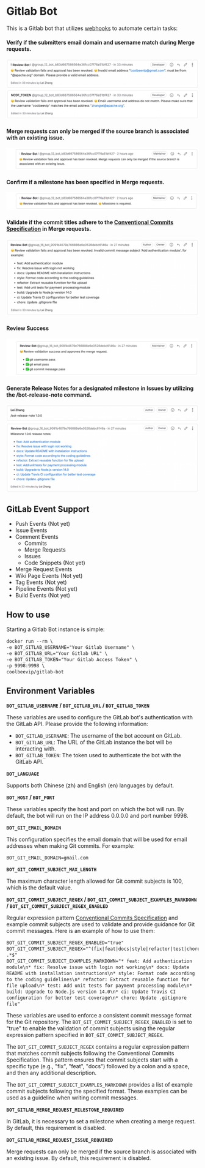 # Gitlab Bot 

This is a Gitlab bot that utilizes [webhooks](https://docs.gitlab.com/ee/user/project/integrations/webhook_events.html) to automate certain tasks:

#### Verify if the submitters email domain and username match during Merge requests.


![](docs/image-review-invalid-email.png)
![](docs/image-review-username-match-email.png)

#### Merge requests can only be merged if the source branch is associated with an existing issue.

![](docs/image-review-issue-required.png)

#### Confirm if a milestone has been specified in Merge requests.

![](docs/image-review-milestone-required.png)

#### Validate if the commit titles adhere to the [Conventional Commits Specification](https://www.conventionalcommits.org/) in Merge requests.

![](docs/image-review-invalid-message.png)

#### Review Success

![](docs/image-review-succeed.png)

#### Generate Release Notes for a designated milestone in Issues by utilizing the /bot-release-note command.

![](docs/image-release-note.png)

## GitLab Event Support

* Push Events (Not yet)
* Issue Events
* Comment Events
    * Commits
    * Merge Requests
    * Issues
    * Code Snippets (Not yet)
* Merge Request Events
* Wiki Page Events (Not yet)
* Tag Events (Not yet)
* Pipeline Events (Not yet)
* Build Events (Not yet)

## How to use

Starting a Gitlab Bot instance is simple:

```shell
docker run --rm \
-e BOT_GITLAB_USERNAME="Your Gitlab Username" \
-e BOT_GITLAB_URL="Your Gitlab URL" \
-e BOT_GITLAB_TOKEN="Your Gitlab Access Token" \
-p 9998:9998 \
coolbeevip/gitlab-bot
```

## Environment Variables

**`BOT_GITLAB_USERNAME` / `BOT_GITLAB_URL` / `BOT_GITLAB_TOKEN`**

These variables are used to configure the GitLab bot's authentication with the GitLab API. Please provide the following information:

- `BOT_GITLAB_USERNAME`: The username of the bot account on GitLab.
- `BOT_GITLAB_URL`: The URL of the GitLab instance the bot will be interacting with.
- `BOT_GITLAB_TOKEN`: The token used to authenticate the bot with the GitLab API.

**`BOT_LANGUAGE`** 

Supports both Chinese (zh) and English (en) languages by default.

**`BOT_HOST` / `BOT_PORT`**

These variables specify the host and port on which the bot will run. By default, the bot will run on the IP address 0.0.0.0 and port number 9998.

**`BOT_GIT_EMAIL_DOMAIN`**

This configuration specifies the email domain that will be used for email addresses when making Git commits. For example:

```shell
BOT_GIT_EMAIL_DOMAIN=gmail.com
```

**`BOT_GIT_COMMIT_SUBJECT_MAX_LENGTH`**

The maximum character length allowed for Git commit subjects is 100, which is the default value.

**`BOT_GIT_COMMIT_SUBJECT_REGEX` / `BOT_GIT_COMMIT_SUBJECT_EXAMPLES_MARKDOWN` / `BOT_GIT_COMMIT_SUBJECT_REGEX_ENABLED`**

Regular expression pattern [Conventional Commits Specification](https://www.conventionalcommits.org/) and example commit subjects are used to validate and provide guidance for Git commit messages. Here is an example of how to use them:

```shell
BOT_GIT_COMMIT_SUBJECT_REGEX_ENABLED="true"
BOT_GIT_COMMIT_SUBJECT_REGEX="^(fix|feat|docs|style|refactor|test|chore|build|ci): .*$"
BOT_GIT_COMMIT_SUBJECT_EXAMPLES_MARKDOWN="* feat: Add authentication module\n* fix: Resolve issue with login not working\n* docs: Update README with installation instructions\n* style: Format code according to the coding guidelines\n* refactor: Extract reusable function for file upload\n* test: Add unit tests for payment processing module\n* build: Upgrade to Node.js version 14.0\n* ci: Update Travis CI configuration for better test coverage\n* chore: Update .gitignore file"
```

These variables are used to enforce a consistent commit message format for the Git repository. The `BOT_GIT_COMMIT_SUBJECT_REGEX_ENABLED` is set to "true" to enable the validation of commit subjects using the regular expression pattern specified in `BOT_GIT_COMMIT_SUBJECT_REGEX`.

The `BOT_GIT_COMMIT_SUBJECT_REGEX` contains a regular expression pattern that matches commit subjects following the Conventional Commits Specification. This pattern ensures that commit subjects start with a specific type (e.g., "fix", "feat", "docs") followed by a colon and a space, and then any additional description.

The `BOT_GIT_COMMIT_SUBJECT_EXAMPLES_MARKDOWN` provides a list of example commit subjects following the specified format. These examples can be used as a guideline when writing commit messages.

**`BOT_GITLAB_MERGE_REQUEST_MILESTONE_REQUIRED`**

In GitLab, it is necessary to set a milestone when creating a merge request. By default, this requirement is disabled.

**`BOT_GITLAB_MERGE_REQUEST_ISSUE_REQUIRED`**

Merge requests can only be merged if the source branch is associated with an existing issue. By default, this requirement is disabled.

